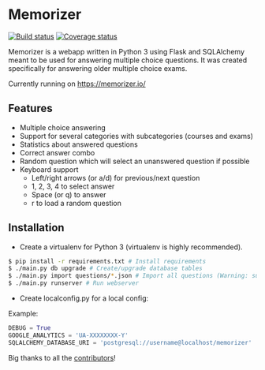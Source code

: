 Memorizer
=========

[![Build status](https://ci.frigg.io/duvholt/memorizer.svg)](https://ci.frigg.io/duvholt/memorizer/last/)
[![Coverage status](https://ci.frigg.io/duvholt/memorizer/coverage.svg)](https://ci.frigg.io/duvholt/memorizer/last/)

Memorizer is a webapp written in Python 3 using Flask and SQLAlchemy meant to be used for answering multiple choice questions.
It was created specifically for answering older multiple choice exams. 

Currently running on https://memorizer.io/

Features
--------

- Multiple choice answering
- Support for several categories with subcategories (courses and exams)
- Statistics about answered questions
- Correct answer combo
- Random question which will select an unanswered question if possible
- Keyboard support
  - Left/right arrows (or a/d) for previous/next question
  - 1, 2, 3, 4 to select answer
  - Space (or q) to answer
  - r to load a random question


Installation
------------

- Create a virtualenv for Python 3 (virtualenv is highly recommended).


```bash
$ pip install -r requirements.txt # Install requirements
$ ./main.py db upgrade # Create/upgrade database tables
$ ./main.py import questions/*.json # Import all questions (Warning: super slow if using SQLite)
$ ./main.py runserver # Run webserver
```

- Create localconfig.py for a local config:

Example: 

```python
DEBUG = True
GOOGLE_ANALYTICS = 'UA-XXXXXXXX-Y'
SQLALCHEMY_DATABASE_URI = 'postgresql://username@localhost/memorizer'
```

Big thanks to all the [contributors](https://github.com/cXhristian/memorizer/graphs/contributors)!

